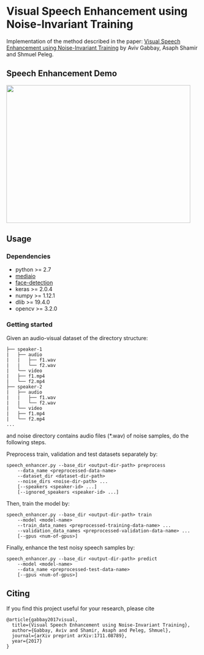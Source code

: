# Visual Speech Enhancement using Noise-Invariant Training
Implementation of the method described in the paper: [Visual Speech Enhancement using Noise-Invariant Training](http://www.vision.huji.ac.il/visual-speech-enhancement) by Aviv Gabbay, Asaph Shamir and Shmuel Peleg.

## Speech Enhancement Demo
<a href="http://www.youtube.com/watch?feature=player_embedded&v=aMrK9PiCHhQ" target="_blank">
<img src="http://img.youtube.com/vi/aMrK9PiCHhQ/0.jpg" width="480" height="360" />
</a>

## Usage
### Dependencies
* python >= 2.7
* [mediaio](https://github.com/avivga/mediaio)
* [face-detection](https://github.com/avivga/face-detection)
* keras >= 2.0.4
* numpy >= 1.12.1
* dlib >= 19.4.0
* opencv >= 3.2.0

### Getting started
Given an audio-visual dataset of the directory structure:
```
├── speaker-1
|   ├── audio
|   |   ├── f1.wav
|   |   └── f2.wav
|   └── video
|	├── f1.mp4
|	└── f2.mp4
├── speaker-2
|   ├── audio
|   |   ├── f1.wav
|   |   └── f2.wav
|   └── video
|	├── f1.mp4
|	└── f2.mp4
...
```
and noise directory contains audio files (*.wav) of noise samples, do the following steps.

Preprocess train, validation and test datasets separately by:
```
speech_enhancer.py --base_dir <output-dir-path> preprocess
    --data_name <preprocessed-data-name>
    --dataset_dir <dataset-dir-path>
    --noise_dirs <noise-dir-path> ...
    [--speakers <speaker-id> ...]
    [--ignored_speakers <speaker-id> ...] 
```

Then, train the model by:
```
speech_enhancer.py --base_dir <output-dir-path> train
    --model <model-name>
    --train_data_names <preprocessed-training-data-name> ...
    --validation_data_names <preprocessed-validation-data-name> ...
    [--gpus <num-of-gpus>]
```

Finally, enhance the test noisy speech samples by:
```
speech_enhancer.py --base_dir <output-dir-path> predict
    --model <model-name>
    --data_name <preprocessed-test-data-name>
    [--gpus <num-of-gpus>]
```

## Citing
If you find this project useful for your research, please cite
```
@article{gabbay2017visual,
  title={Visual Speech Enhancement using Noise-Invariant Training},
  author={Gabbay, Aviv and Shamir, Asaph and Peleg, Shmuel},
  journal={arXiv preprint arXiv:1711.08789},
  year={2017}
}
```
